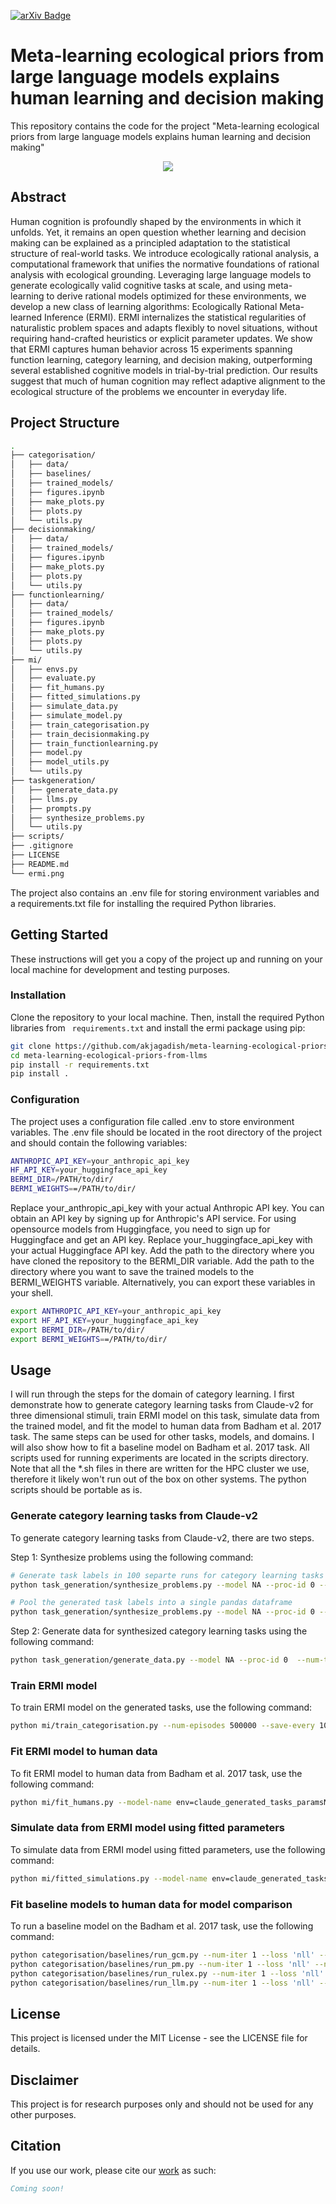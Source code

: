 [![arXiv Badge](https://img.shields.io/badge/arXiv-B31B1B?logo=arxiv&logoColor=fff&style=for-the-badge)]() 


# Meta-learning ecological priors from large language models explains human learning and decision making
This repository contains the code for the project "Meta-learning ecological priors from large language models explains human learning and decision making"


<p align="center">
  <img src="ermi.png" />
</p>

## Abstract
Human cognition is profoundly shaped by the environments in which it unfolds. Yet, it remains an open question whether learning and decision making can be explained as a principled adaptation to the statistical structure of real-world tasks. We introduce ecologically rational analysis, a computational framework that unifies the normative foundations of rational analysis with ecological grounding. Leveraging large language models to generate ecologically valid cognitive tasks at scale, and using meta-learning to derive rational models optimized for these environments, we develop a new class of learning algorithms: Ecologically Rational Meta-learned Inference (ERMI). ERMI internalizes the statistical regularities of naturalistic problem spaces and adapts flexibly to novel situations, without requiring hand-crafted heuristics or explicit parameter updates. We show that ERMI captures human behavior across 15 experiments spanning function learning, category learning, and decision making, outperforming several established cognitive models in trial-by-trial prediction. Our results suggest that much of human cognition may reflect adaptive alignment to the ecological structure of the problems we encounter in everyday life.

## Project Structure

```bash
.
├── categorisation/
│   ├── data/
│   ├── baselines/
│   ├── trained_models/
│   ├── figures.ipynb
│   ├── make_plots.py
│   ├── plots.py
│   └── utils.py
├── decisionmaking/
│   ├── data/
│   ├── trained_models/
│   ├── figures.ipynb
│   ├── make_plots.py
│   ├── plots.py
│   └── utils.py
├── functionlearning/
│   ├── data/
│   ├── trained_models/
│   ├── figures.ipynb
│   ├── make_plots.py
│   ├── plots.py
│   └── utils.py
├── mi/
│   ├── envs.py
│   ├── evaluate.py
│   ├── fit_humans.py
│   ├── fitted_simulations.py
│   ├── simulate_data.py
│   ├── simulate_model.py
│   ├── train_categorisation.py
│   ├── train_decisionmaking.py
│   ├── train_functionlearning.py
│   ├── model.py
│   ├── model_utils.py
│   └── utils.py
├── taskgeneration/
│   ├── generate_data.py
│   ├── llms.py
│   ├── prompts.py
│   ├── synthesize_problems.py
│   └── utils.py
├── scripts/
├── .gitignore
├── LICENSE
├── README.md
└── ermi.png

```

The project also contains an .env file for storing environment variables and a requirements.txt file for installing the required Python libraries.

## Getting Started
These instructions will get you a copy of the project up and running on your local machine for development and testing purposes.


### Installation
Clone the repository to your local machine. Then, install the required Python libraries from ` requirements.txt` and install the ermi package using pip:
    
```bash
git clone https://github.com/akjagadish/meta-learning-ecological-priors-from-llms.git
cd meta-learning-ecological-priors-from-llms
pip install -r requirements.txt
pip install .
```

### Configuration
The project uses a configuration file called .env to store environment variables. The .env file should be located in the root directory of the project and should contain the following variables:

```bash
ANTHROPIC_API_KEY=your_anthropic_api_key
HF_API_KEY=your_huggingface_api_key
BERMI_DIR=/PATH/to/dir/
BERMI_WEIGHTS==/PATH/to/dir/
```
Replace your_anthropic_api_key with your actual Anthropic API key. You can obtain an API key by signing up for Anthropic's API service.
For using opensource models from Huggingface, you need to sign up for Huggingface and get an API key. Replace your_huggingface_api_key with your actual Huggingface API key.
Add the path to the directory where you have cloned the repository to the BERMI_DIR variable. Add the path to the directory where you want to save the trained models to the BERMI_WEIGHTS variable. Alternatively, you can export these variables in your shell.
```bash
export ANTHROPIC_API_KEY=your_anthropic_api_key
export HF_API_KEY=your_huggingface_api_key
export BERMI_DIR=/PATH/to/dir/
export BERMI_WEIGHTS==/PATH/to/dir/
```

## Usage

I will run through the steps for the domain of category learning. I first demonstrate how to generate category learning tasks from Claude-v2 for three dimensional stimuli, train ERMI model on this task, simulate data  from the trained model, and fit the model to human data from Badham et al. 2017 task. The same steps can be used for other tasks, models, and domains. I will also show how to fit a baseline model on Badham et al. 2017 task. All scripts used for running experiments are located in the scripts directory. Note that all the *.sh files in there are written for the HPC cluster we use, therefore it likely won't run out of the box on other systems. The python scripts should be portable as is.


### Generate category learning tasks from Claude-v2
To generate category learning tasks from Claude-v2, there are two steps. 

Step 1: Synthesize problems using the following command:
```bash
# Generate task labels in 100 separte runs for category learning tasks from Claude-v2
python task_generation/synthesize_problems.py --model NA --proc-id 0 --num-runs 100 --num-tasks 250 --num-dim 3 --max-length 10000 --run-gpt claude --prompt-version 5 

# Pool the generated task labels into a single pandas dataframe
python task_generation/synthesize_problems.py --model NA --proc-id 0 --num-runs 100 --num-tasks 250 --num-dim 3 --max-length 10000 --run-gpt claude --prompt-version 5 --pool --path /PATH/to/dir/categorisation/data/tasklabels

``` 

Step 2: Generate data for synthesized category learning tasks using the following command:
```bash
python task_generation/generate_data.py --model NA --proc-id 0  --num-tasks 10000 --start-task-id 0 --num-dim 3 --num-data 100 --max-length 4000 --run-gpt claude --prompt-version 4 --use-generated-tasklabels --file-name-tasklabels claude_generated_tasklabels_paramsNA_dim3_tasks23426_pversion5 --path-tasklabels /PATH/to/dir/categorisation/data/tasklabels
```

### Train ERMI model

To train ERMI model on the generated tasks, use the following command:
```bash
python mi/train_categorisation.py --num-episodes 500000 --save-every 100 --print-every 100 --max-steps 250 --env-name claude_generated_tasks_paramsNA_dim3_data100_tasks11518_pversion4 --noise 0.0 --model-name transformer --num_hidden 256 --num_layers 6 --d_model 64 --num_head 8 --batch_size 64 --shuffle --env-dir /PATH/to/dir/categorisation/data/generated_tasks --shuffle-features --first-run-id 0
```

### Fit ERMI model to human data

To fit ERMI model to human data from Badham et al. 2017 task, use the following command:
```bash
python mi/fit_humans.py --model-name env=claude_generated_tasks_paramsNA_dim3_data100_tasks11518_pversion4_model=transformer_num_episodes500000_num_hidden=256_lr0.0003_num_layers=6_d_model=64_num_head=8_noise0.0_shuffleTrue_run=0 --task-name badham2017 --optimizer
```

### Simulate data from ERMI model using fitted parameters

To simulate data from ERMI model using fitted parameters, use the following command:
```bash
python mi/fitted_simulations.py --model-name env=claude_generated_tasks_paramsNA_dim3_data100_tasks11518_pversion4_model=transformer_num_episodes500000_num_hidden=256_lr0.0003_num_layers=6_d_model=64_num_head=8_noise0.0_shuffleTrue_run=0 --task-name badham2017 --optimizer differential_evolution

```

### Fit baseline models to human data for model comparison

To run a baseline model on the Badham et al. 2017 task, use the following command:
```bash
python categorisation/baselines/run_gcm.py --num-iter 1 --loss 'nll' --num-blocks 1 --fit-human-data --task-name badham2017 
python categorisation/baselines/run_pm.py --num-iter 1 --loss 'nll' --num-blocks 1 --fit-human-data --prototypes from_data --task-name badham2017
python categorisation/baselines/run_rulex.py --num-iter 1 --loss 'nll' --num-blocks 1 --fit-human-data --task-name badham2017
python categorisation/baselines/run_llm.py --num-iter 1 --loss 'nll' --num-blocks 1 --fit-human-data --dataset badham2017
```

## License
This project is licensed under the MIT License - see the LICENSE file for details.

## Disclaimer
This project is for research purposes only and should not be used for any other purposes.

## Citation

If you use our work, please cite our
[work]() as such:

``` bibtex
Coming soon!
```
